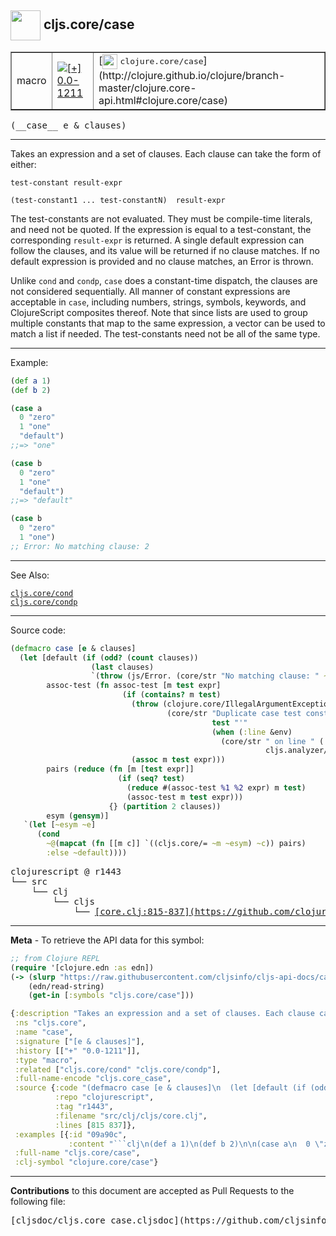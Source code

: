 ## <img width="48px" valign="middle" src="http://i.imgur.com/Hi20huC.png"> cljs.core/case

 <table border="1">
<tr>

<td>macro</td>
<td><a href="https://github.com/cljsinfo/cljs-api-docs/tree/0.0-1211"><img valign="middle" alt="[+] 0.0-1211" src="https://img.shields.io/badge/+-0.0--1211-lightgrey.svg"></a> </td>
<td>
[<img height="24px" valign="middle" src="http://i.imgur.com/1GjPKvB.png"> <samp>clojure.core/case</samp>](http://clojure.github.io/clojure/branch-master/clojure.core-api.html#clojure.core/case)
</td>
</tr>
</table>

 <samp>
(__case__ e & clauses)<br>
</samp>

---

Takes an expression and a set of clauses. Each clause can take the form of
either:

`test-constant result-expr`

`(test-constant1 ... test-constantN)  result-expr`

The test-constants are not evaluated. They must be compile-time literals, and
need not be quoted. If the expression is equal to a test-constant, the
corresponding `result-expr` is returned. A single default expression can follow
the clauses, and its value will be returned if no clause matches. If no default
expression is provided and no clause matches, an Error is thrown.

Unlike `cond` and `condp`, `case` does a constant-time dispatch, the clauses are
not considered sequentially. All manner of constant expressions are acceptable
in `case`, including numbers, strings, symbols, keywords, and ClojureScript
composites thereof. Note that since lists are used to group multiple constants
that map to the same expression, a vector can be used to match a list if needed.
The test-constants need not be all of the same type.

---

Example:

```clj
(def a 1)
(def b 2)

(case a
  0 "zero"
  1 "one"
  "default")
;;=> "one"

(case b
  0 "zero"
  1 "one"
  "default")
;;=> "default"

(case b
  0 "zero"
  1 "one")
;; Error: No matching clause: 2
```

---

See Also:

[`cljs.core/cond`](cljs.core_cond.md)<br>
[`cljs.core/condp`](cljs.core_condp.md)<br>

---


Source code:

```clj
(defmacro case [e & clauses]
  (let [default (if (odd? (count clauses))
                  (last clauses)
                  `(throw (js/Error. (core/str "No matching clause: " ~e))))
        assoc-test (fn assoc-test [m test expr]
                         (if (contains? m test)
                           (throw (clojure.core/IllegalArgumentException.
                                   (core/str "Duplicate case test constant '"
                                             test "'"
                                             (when (:line &env)
                                               (core/str " on line " (:line &env) " "
                                                         cljs.analyzer/*cljs-file*)))))
                           (assoc m test expr)))
        pairs (reduce (fn [m [test expr]]
                        (if (seq? test)
                          (reduce #(assoc-test %1 %2 expr) m test)
                          (assoc-test m test expr)))
                      {} (partition 2 clauses))
        esym (gensym)]
   `(let [~esym ~e]
      (cond
        ~@(mapcat (fn [[m c]] `((cljs.core/= ~m ~esym) ~c)) pairs)
        :else ~default))))
```

 <pre>
clojurescript @ r1443
└── src
    └── clj
        └── cljs
            └── <ins>[core.clj:815-837](https://github.com/clojure/clojurescript/blob/r1443/src/clj/cljs/core.clj#L815-L837)</ins>
</pre>


---

__Meta__ - To retrieve the API data for this symbol:

```clj
;; from Clojure REPL
(require '[clojure.edn :as edn])
(-> (slurp "https://raw.githubusercontent.com/cljsinfo/cljs-api-docs/catalog/cljs-api.edn")
    (edn/read-string)
    (get-in [:symbols "cljs.core/case"]))
```

```clj
{:description "Takes an expression and a set of clauses. Each clause can take the form of\neither:\n\n`test-constant result-expr`\n\n`(test-constant1 ... test-constantN)  result-expr`\n\nThe test-constants are not evaluated. They must be compile-time literals, and\nneed not be quoted. If the expression is equal to a test-constant, the\ncorresponding `result-expr` is returned. A single default expression can follow\nthe clauses, and its value will be returned if no clause matches. If no default\nexpression is provided and no clause matches, an Error is thrown.\n\nUnlike `cond` and `condp`, `case` does a constant-time dispatch, the clauses are\nnot considered sequentially. All manner of constant expressions are acceptable\nin `case`, including numbers, strings, symbols, keywords, and ClojureScript\ncomposites thereof. Note that since lists are used to group multiple constants\nthat map to the same expression, a vector can be used to match a list if needed.\nThe test-constants need not be all of the same type.",
 :ns "cljs.core",
 :name "case",
 :signature ["[e & clauses]"],
 :history [["+" "0.0-1211"]],
 :type "macro",
 :related ["cljs.core/cond" "cljs.core/condp"],
 :full-name-encode "cljs.core_case",
 :source {:code "(defmacro case [e & clauses]\n  (let [default (if (odd? (count clauses))\n                  (last clauses)\n                  `(throw (js/Error. (core/str \"No matching clause: \" ~e))))\n        assoc-test (fn assoc-test [m test expr]\n                         (if (contains? m test)\n                           (throw (clojure.core/IllegalArgumentException.\n                                   (core/str \"Duplicate case test constant '\"\n                                             test \"'\"\n                                             (when (:line &env)\n                                               (core/str \" on line \" (:line &env) \" \"\n                                                         cljs.analyzer/*cljs-file*)))))\n                           (assoc m test expr)))\n        pairs (reduce (fn [m [test expr]]\n                        (if (seq? test)\n                          (reduce #(assoc-test %1 %2 expr) m test)\n                          (assoc-test m test expr)))\n                      {} (partition 2 clauses))\n        esym (gensym)]\n   `(let [~esym ~e]\n      (cond\n        ~@(mapcat (fn [[m c]] `((cljs.core/= ~m ~esym) ~c)) pairs)\n        :else ~default))))",
          :repo "clojurescript",
          :tag "r1443",
          :filename "src/clj/cljs/core.clj",
          :lines [815 837]},
 :examples [{:id "09a90c",
             :content "```clj\n(def a 1)\n(def b 2)\n\n(case a\n  0 \"zero\"\n  1 \"one\"\n  \"default\")\n;;=> \"one\"\n\n(case b\n  0 \"zero\"\n  1 \"one\"\n  \"default\")\n;;=> \"default\"\n\n(case b\n  0 \"zero\"\n  1 \"one\")\n;; Error: No matching clause: 2\n```"}],
 :full-name "cljs.core/case",
 :clj-symbol "clojure.core/case"}

```

---

__Contributions__ to this document are accepted as Pull Requests to the following file:

 <pre>
[cljsdoc/cljs.core_case.cljsdoc](https://github.com/cljsinfo/cljs-api-docs/blob/master/cljsdoc/cljs.core_case.cljsdoc)
</pre>

